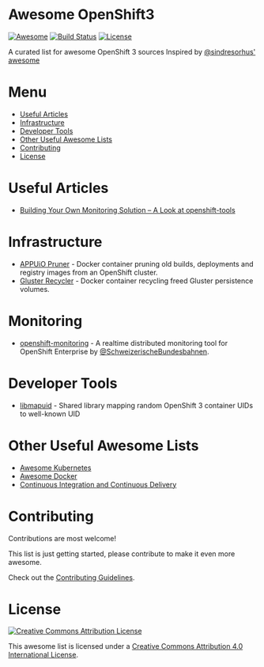 Awesome OpenShift3
=======================================================================

[![Awesome](https://cdn.rawgit.com/sindresorhus/awesome/d7305f38d29fed78fa85652e3a63e154dd8e8829/media/badge.svg)](https://github.com/sindresorhus/awesome)
[![Build Status](https://travis-ci.org/oscp/awesome-openshift3.svg?branch=master)](https://travis-ci.org/oscp/awesome-openshift3)
[![License](https://img.shields.io/badge/License-CC%20by%204.0-brightgreen.svg)](http://creativecommons.org/licenses/by/4.0/)

A curated list for awesome OpenShift 3 sources
Inspired by [@sindresorhus' awesome](https://github.com/sindresorhus/awesome)

Menu
=======================================================================

* [Useful Articles](#useful-articles)
* [Infrastructure](#infrastructure)
* [Developer Tools](#developer-tools)
* [Other Useful Awesome Lists](#awesome-lists)
* [Contributing](#contributing)
* [License](#license)

Useful Articles
=======================================================================

* [Building Your Own Monitoring Solution – A Look at openshift-tools](https://blog.openshift.com/build-monitoring-solution-look-openshift-tools/)

Infrastructure
=======================================================================

* [APPUiO Pruner](https://github.com/appuio/appuio-pruner) - Docker container pruning old builds, deployments and registry images from an OpenShift cluster.
* [Gluster Recycler](https://github.com/appuio/gluster-recycler) - Docker container recycling freed Gluster persistence volumes.

Monitoring
=======================================================================

* [openshift-monitoring](https://github.com/oscp/openshift-monitoring) - A realtime distributed monitoring tool for OpenShift Enterprise by [@SchweizerischeBundesbahnen](https://github.com/SchweizerischeBundesbahnen).

Developer Tools
=======================================================================

* [libmapuid](https://github.com/appuio/libmapuid) -  Shared library mapping random OpenShift 3 container UIDs to well-known UID 

Other Useful Awesome Lists
=======================================================================

* [Awesome Kubernetes](https://github.com/ramitsurana/awesome-kubernetes)
* [Awesome Docker](https://github.com/veggiemonk/awesome-docker)
* [Continuous Integration and Continuous Delivery](https://github.com/ciandcd/awesome-ciandcd)

Contributing
=======================================================================

Contributions are most welcome!

This list is just getting started, please contribute to make it even more awesome.

Check out the [Contributing Guidelines](CONTRIBUTING.md).

License
=======================================================================

[![Creative Commons Attribution License](https://mirrors.creativecommons.org/presskit/buttons/88x31/svg/by.svg)](http://creativecommons.org/licenses/by/4.0)

This awesome list is licensed under a [Creative Commons Attribution 4.0 International License](http://creativecommons.org/licenses/by/4.0).
